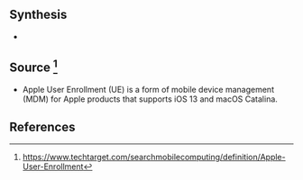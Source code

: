 ## Synthesis
- 
## Source [^1]
- Apple User Enrollment (UE) is a form of mobile device management (MDM) for Apple products that supports iOS 13 and macOS Catalina.
## References

[^1]: https://www.techtarget.com/searchmobilecomputing/definition/Apple-User-Enrollment